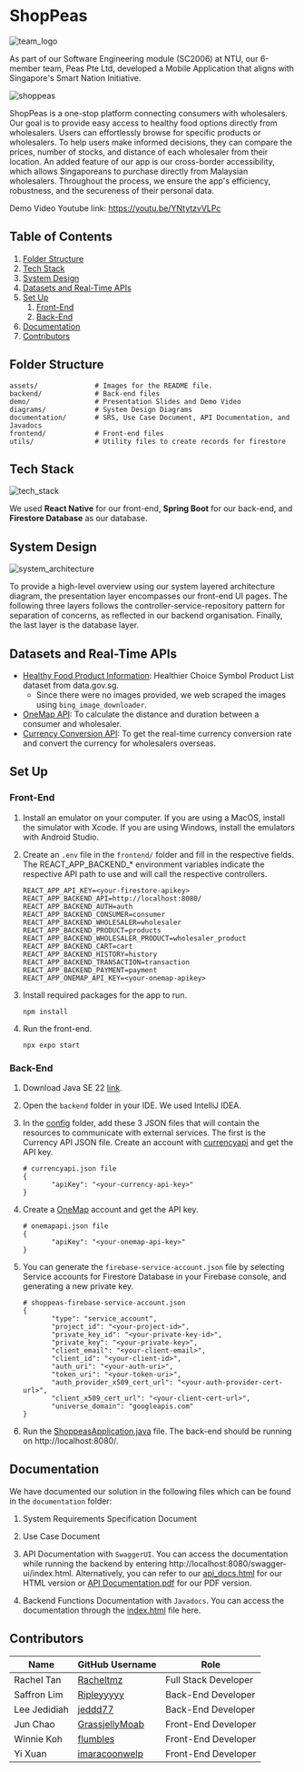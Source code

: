 # ShopPeas

![team_logo](./assets/logo_peasltd.png)

As part of our Software Engineering module (SC2006) at NTU, our 6-member team, Peas Pte Ltd, developed a Mobile Application that aligns with Singapore's Smart Nation Initiative.

![shoppeas](./assets/landing_page.png)

ShopPeas is a one-stop platform connecting consumers with wholesalers. Our goal is to provide easy access to healthy food options directly from wholesalers. Users can effortlessly browse for specific products or wholesalers. To help users make informed decisions, they can compare the prices, number of stocks, and distance of each wholesaler from their location. An added feature of our app is our cross-border accessibility, which allows Singaporeans to purchase directly from Malaysian wholesalers. Throughout the process, we ensure the app's efficiency, robustness, and the secureness of their personal data.

Demo Video Youtube link: https://youtu.be/YNtytzvVLPc

## Table of Contents

1. [Folder Structure](#folder-structure)
2. [Tech Stack](#tech-stack)
3. [System Design](#system-design)
4. [Datasets and Real-Time APIs](#data-api)
5. [Set Up](#setup)
    1. [Front-End](#frontend)
    2. [Back-End](#backend)
6. [Documentation](#documentation)
7. [Contributors](#contributors)

<a id='folder-structure'></a>

## Folder Structure

```
assets/              # Images for the README file.
backend/             # Back-end files
demo/                # Presentation Slides and Demo Video
diagrams/            # System Design Diagrams
documentation/       # SRS, Use Case Document, API Documentation, and Javadocs
frontend/            # Front-end files
utils/               # Utility files to create records for firestore
```

<a id='tech-stack'></a>

## Tech Stack

![tech_stack](./assets/tech_stack.png)

We used **React Native** for our front-end, **Spring Boot** for our back-end, and **Firestore Database** as our database.

<a id='system-design'></a>

## System Design

![system_architecture](./assets/sys_architecture.png)

To provide a high-level overview using our system layered architecture diagram, the presentation layer encompasses our front-end UI pages. The following three layers follows the controller-service-repository pattern for separation of concerns, as reflected in our backend organisation. Finally, the last layer is the database layer.

<a id='data-api'></a>

## Datasets and Real-Time APIs

- [Healthy Food Product Information](https://data.gov.sg/datasets/d_6725eed000bf5b3c5d310eb08de0851f/view): Healthier Choice Symbol Product List dataset from data.gov.sg.
  - Since there were no images provided, we web scraped the images using `bing_image_downloader`.
- [OneMap API](https://www.onemap.gov.sg/apidocs/): To calculate the distance and duration between a consumer and wholesaler.
- [Currency Conversion API](https://currencyapi.com/): To get the real-time currency conversion rate and convert the currency for wholesalers overseas.

<a id='setup'></a>

## Set Up

<a id='frontend'></a>

### Front-End

1. Install an emulator on your computer. If you are using a MacOS, install the simulator with Xcode. If you are using Windows, install the emulators with Android Studio.

2. Create an `.env` file in the `frontend/` folder and fill in the respective fields. The REACT_APP_BACKEND_* environment variables indicate the respective API path to use and will call the respective controllers.

       REACT_APP_API_KEY=<your-firestore-apikey>
       REACT_APP_BACKEND_API=http://localhost:8080/
       REACT_APP_BACKEND_AUTH=auth
       REACT_APP_BACKEND_CONSUMER=consumer
       REACT_APP_BACKEND_WHOLESALER=wholesaler
       REACT_APP_BACKEND_PRODUCT=products
       REACT_APP_BACKEND_WHOLESALER_PRODUCT=wholesaler_product
       REACT_APP_BACKEND_CART=cart
       REACT_APP_BACKEND_HISTORY=history
       REACT_APP_BACKEND_TRANSACTION=transaction
       REACT_APP_BACKEND_PAYMENT=payment
       REACT_APP_ONEMAP_API_KEY=<your-onemap-apikey>

3. Install required packages for the app to run.

       npm install

4. Run the front-end.

       npx expo start

<a id='backend'></a>

### Back-End

1. Download Java SE 22 [link](https://www.oracle.com/sg/java/technologies/downloads/).

2. Open the `backend` folder in your IDE. We used IntelliJ IDEA.

3. In the [config](./backend/src/main/resources/config) folder, add these 3 JSON files that will contain the resources to communicate with external services. The first is the Currency API JSON file. Create an account with [currencyapi](https://currencyapi.com/) and get the API key.

       # currencyapi.json file
       {
              "apiKey": "<your-currency-api-key>"
       }

4. Create a [OneMap](https://www.onemap.gov.sg/apidocs/) account and get the API key.

       # onemapapi.json file
       {
              "apiKey": "<your-onemap-api-key>"
       }

5. You can generate the `firebase-service-account.json` file by selecting Service accounts for Firestore Database in your Firebase console, and generating a new private key.

       # shoppeas-firebase-service-account.json
       {
              "type": "service_account",
              "project_id": "<your-project-id>",
              "private_key_id": "<your-private-key-id>",
              "private_key": "<your-private-key>",
              "client_email": "<your-client-email>",
              "client_id": "<your-client-id>",
              "auth_uri": "<your-auth-uri>",
              "token_uri": "<your-token-uri>",
              "auth_provider_x509_cert_url": "<your-auth-provider-cert-url>",
              "client_x509_cert_url": "<your-client-cert-url>",
              "universe_domain": "googleapis.com"
       }

6. Run the [ShoppeasApplication.java](./backend/src/main/java/com/peaslimited/shoppeas/ShoppeasApplication.java) file. The back-end should be running on http://localhost:8080/.

<a id='documentation'></a>

## Documentation

We have documented our solution in the following files which can be found in the `documentation` folder:

1. System Requirements Specification Document

2. Use Case Document

3. API Documentation with `SwaggerUI`. You can access the documentation while running the backend by entering http://localhost:8080/swagger-ui/index.html. Alternatively, you can refer to our [api_docs.html](./documentation/api_docs.html) for our HTML version or [API Documentation.pdf](./documentation/API%20Documentation.pdf) for our PDF version.

4. Backend Functions Documentation with `Javadocs`. You can access the documentation through the [index.html](./documentation/javadocs) file here.

<a id='contributors'></a>

## Contributors

| Name                        | GitHub Username   | Role   |
|-----------------------------|-------------------|--------|
| Rachel Tan                  | [Racheltmz](https://github.com/Racheltmz) | Full Stack Developer |
| Saffron Lim                 | [Ripleyyyyy](https://github.com/Ripleyyyyy) | Back-End Developer |
| Lee Jedidiah                | [jeddd77](https://github.com/jeddd77) | Back-End Developer |
| Jun Chao                    | [GrassjellyMoab](https://github.com/GrassjellyMoab) | Front-End Developer |
| Winnie Koh                  | [flumbles](https://github.com/flumbles) | Front-End Developer |
| Yi Xuan                     | [imaracoonwelp](https://github.com/imaracoonwelp) | Front-End Developer |
